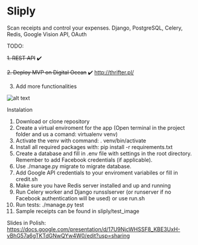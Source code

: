 # Sliply
Scan receipts and control your expenses. Django, PostgreSQL, Celery, Redis, Google Vision API, OAuth

TODO:

~~1. REST API~~ :heavy_check_mark:

~~2. Deploy MVP on Digital Ocean~~ :heavy_check_mark: http://thrifter.pl/

3. Add more functionalities

![alt text](https://raw.githubusercontent.com/tallpol3/Sliply/master/media/screenshot.png)


Instalation
1. Download or clone repository
2. Create a virtual enviroment for the app (Open terminal in the project folder and us a comand: virtualenv venv)
3. Activate the venv with command: . venv/bin/activate
4. Install all required packages with: pip install -r requirements.txt
5. Create a database and fill in .env file with settings in the root directory. Remember to add Facebook credentials (if applicable).
6. Use ./manage.py migrate to migrate database.
7. Add Google API credentials to your enviroment variabiles or fill in credit.sh
8. Make sure you have Redis server installed and up and running
9. Run Celery worker and Django runsslserver (or runserver if no Facebook authentication will be used) or use run.sh 
10. Run tests: ./manage.py test
11. Sample receipts can be found in sliply/test_image

Slides in Polish: https://docs.google.com/presentation/d/17U9NjcWHSSF8_KBE3UxH-vBhG57a6gTKTdGNwQYw4W0/edit?usp=sharing
